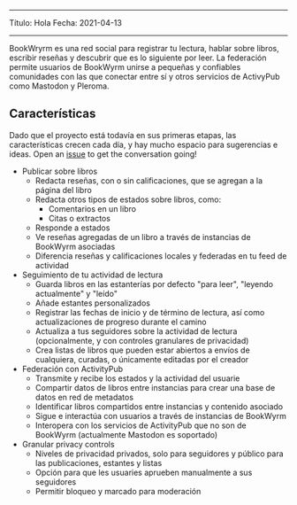 - - -
Título: Hola Fecha: 2021-04-13
- - -

BookWryrm es una red social para registrar tu lectura, hablar sobre libros, escribir reseñas y descubrir que es lo siguiente por leer. La federación permite usuarios de BookWyrm unirse a pequeñas y confiables comunidades con las que conectar entre sí y otros servicios de ActivyPub como Mastodon y Pleroma.

## Características
Dado que el proyecto está todavía en sus primeras etapas, las características crecen cada día, y hay mucho espacio para sugerencias e ideas. Open an [issue](https://github.com/bookwyrm-social/bookwyrm/issues) to get the conversation going!

- Publicar sobre libros
    - Redacta reseñas, con o sin calificaciones, que se agregan a la página del libro
    - Redacta otros tipos de estados sobre libros, como:
        - Comentarios en un libro
        - Citas o extractos
    - Responde a estados
    - Ve reseñas agregadas de un libro a través de instancias de BookWyrm asociadas
    - Diferencia reseñas y calificaciones locales y federadas en tu feed de actividad
- Seguimiento de tu actividad de lectura
    - Guarda libros en las estanterías por defecto "para leer", "leyendo actualmente" y "leído"
    - Añade estantes personalizados
    - Registrar las fechas de inicio y de término de lectura, así como actualizaciones de progreso durante el camino
    - Actualiza a tus seguidores sobre la actividad de lectura (opcionalmente, y con controles granulares de privacidad)
    - Crea listas de libros que pueden estar abiertos a envíos de cualquiera, curadas, o únicamente editadas por el creador
- Federación con ActivityPub
    - Transmite y recibe los estados y la actividad del usuarie
    - Compartir datos de libros entre instancias para crear una base de datos en red de metadatos
    - Identificar libros compartidos entre instancias y contenido asociado
    - Sigue e interactúa con usuarios a través de instancias de BookWyrm
    - Interopera con los servicios de ActivityPub que no son de BookWyrm (actualmente Mastodon es soportado)
- Granular privacy controls
    - Niveles de privacidad privados, solo para seguidores y público para las publicaciones, estantes y listas
    - Opción para que les usuaries aprueben manualmente a sus seguidores
    - Permitir bloqueo y marcado para moderación
